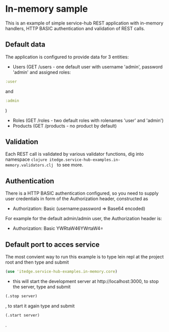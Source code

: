 # In-memory sample

This is an example of simple service-hub REST application with in-memory handlers,
HTTP BASIC authentication and validation of REST calls.

## Default data
The application is configured to provide data for 3 entities: 

* Users (GET /users - one default user with username 'admin', password 'admin' and assigned roles: 
```clojure
:user
``` 
and 
```clojure
:admin
```
)
* Roles (GET /roles - two default roles with rolenames 'user' and 'admin')
* Products (GET /products - no product by default)

## Validation

Each REST call is validated by various validator functions, dig into namespace ```clojure
                                                                               itedge.service-hub-examples.in-memory.validators.clj
                                                                               ``` 
                                                                               to see more.

## Authentication

There is a HTTP BASIC authentication configured, so you need to supply user credentials in form of the Authorization header, constructed as

* Authorization: Basic (username:password => Base64 encoded)

For example for the default admin/admin user, the Authorization header is:

* Authorization: Basic YWRtaW46YWrtaW4=

## Default port to acces service  

The most convient way to run this example is to type lein repl at the project root and then type and submit 
```clojure
(use 'itedge.service-hub-examples.in-memory.core)
``` 
- this will start the development server at http://localhost:3000,
to stop the server, type and submit 
```clojure
(.stop server)
```
, to start it again type and submit 
```clojure
(.start server)
```
.
